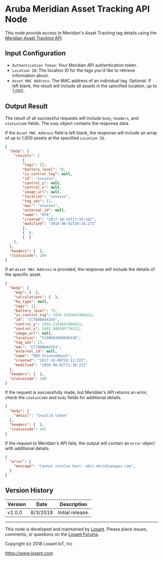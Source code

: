 # Aruba Meridian Asset Tracking API Node
This node provide access to Meridian's Asset Tracking tag details using the [Meridian Asset Tracking API](https://docs.meridianapps.com/article/354-asset-tracking-api).

## Input Configuration
* `Authentication Token`: Your Meridian API authentication token.
* `Location ID`: The location ID for the tags you'd like to retrieve information about.
* `Asset MAC Address`: The MAC address of an individual tag. Optional. If left blank, the result will include all assets in the specified location, up to 1,000.

## Output Result
The result of all successful requests will include `body`, `headers`, and `statusCode` fields. The `body` object contains the response data.

If the `Asset MAC Address` field is left blank, the response will include an array of up to 1,000 assets at the specified `Location ID`.

```json
{
  "body": {
    "results": [
        {
        "tags": [],
        "battery_level": 78,
        "is_control_tag": null,
        "id": "xxxxxxx",
        "control_y": null,
        "control_x": null,
        "image_url": null,
        "location": "xxxxxxx",
        "tag_ids": [],
        "mac": "xxxxxxx",
        "external_id": null,
        "name": "QT8",
        "created": "2017-10-24T17:19:16Z",
        "modified": "2018-08-02T20:16:27Z"
        },
        {  },
        {  }
    ],
  },
  "headers": {  },
  "statusCode": 200 
}
```

If an `Asset MAC Address` is provided, the response will include the details of the specific asset.

```json
{
  "body": {
    "map": {  },
    "calculations": {  },
    "hw_type": null,
    "tags": [],
    "battery_level": 73,
    "is_control_tag": 1916.5103642988422,
    "id": "CC78ABA442E4",
    "control_y": 1916.5103642988422,
    "control_x": 5403.906545774522,
    "image_url": null,
    "location": "5198682008846336",
    "tag_ids": [],
    "mac": "CC78ABA442E4",
    "external_id": null,
    "name": "MER-StinsonBeach",
    "created": "2017-10-06T20:11:22Z",
    "modified": "2018-08-02T21:36:22Z"
  },
  "headers": {  },
  "statusCode": 200
}
```

If the request is successfully made, but Meridian's API returns an error, check the `statusCode` and `body` fields for additional details.

```json
{
  "body": {
    "detail": "Invalid token"
  },
  "headers": {  },
  "statusCode": 401
}
```

If the request to Meridian's API fails, the output will contain an `error` object with additional details.

```json
{
  "error": {
    "message": "Cannot resolve host: edit.meridianapps.com",
  }
} 
```

## Version History

| Version | Date | Description |
| ------- | -------- | ---------------- |
| v1.0.0  | 8/3/2018 | Initial release. |

---

This node is developed and maintained by [Losant](https://www.losant.com). Please place issues, comments, or questions on the [Losant Forums](https://forums.losant.com).

Copyright (c) 2018 Losant IoT, Inc

https://www.losant.com

